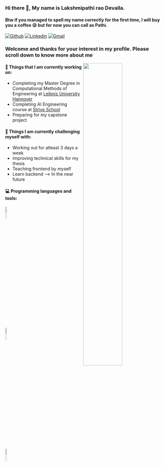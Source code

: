 ### Hi there 👋, My name is Lakshmipathi rao Devalla.
#### Btw if you managed to spell my name correctly for the first time, I will buy you a coffee 😜 but for now you can call as Pathi.
[![Github](https://img.shields.io/badge/-Github-000?style=flat&logo=Github&logoColor=white)](https://github.com/Pathi-rao)
[![Linkedin](https://img.shields.io/badge/-LinkedIn-blue?style=flat&logo=Linkedin&logoColor=white)](https://www.linkedin.com/in/devalla-lakshmipathirao/)
[![Gmail](https://img.shields.io/badge/-Gmail-c14438?style=flat&logo=Gmail&logoColor=white)](mailto:lakshmipathi0000@gmail.com)



### Welcome and thanks for your interest in my profile. Please scroll down to know more about me

<img width="50%" align="right" src="https://github-readme-stats.vercel.app/api?username=Pathi-rao&show_icons=true&theme=radical" />

#### 🌱 Things that I am currently working on: 
- Completing my Master Degree in Computational Methods of Engineering at [Leibniz University Hannover](https://www.uni-hannover.de/en/)
- Completing AI Engineering course at [Strive School](https://strive.school/)
- Preparing for my capstone project

#### :muscle: Things I am currently challenging myself with:
- Working out for atleast 3 days a week
- Improving technical skills for my thesis
- Teaching frontend by myself
- Learn backend --> In the near future


#### :computer: Programming languages and tools: 
<p>

<code><img width="10%" src="https://www.vectorlogo.zone/logos/python/python-ar21.svg"></code>
<br />
<code><img width="10%" src="https://www.vectorlogo.zone/logos/pocoo_flask/pocoo_flask-ar21.svg"></code>
<br />
<code><img width="10%" src="https://www.vectorlogo.zone/logos/git-scm/git-scm-ar21.svg"></code>
</p>
